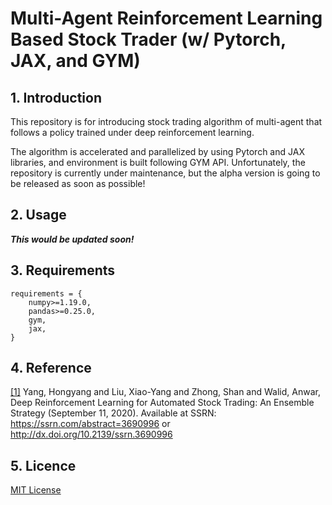 # Multi-Agent Reinforcement Learning Based Stock Trader (w/ Pytorch, JAX, and GYM)

## 1. Introduction
This repository is for introducing stock trading algorithm of multi-agent that follows a policy trained under deep reinforcement learning. 

The algorithm is accelerated and parallelized by using Pytorch and JAX libraries, and environment is built following GYM API.
Unfortunately, the repository is currently under maintenance, but the alpha version is going to be released as soon as possible!


## 2. Usage
***This would be updated soon!***


## 3. Requirements
```
requirements = { 
    numpy>=1.19.0,
    pandas>=0.25.0,
    gym,
    jax,
}
```

## 4. Reference
[[1]](https://damoracapital.com/wp-content/uploads/2021/04/Deep-reinforcement-learning-for-Automated-Stock-trading-Ensemble-Strategy-ID3690996.pdf) Yang, Hongyang and Liu, Xiao-Yang and Zhong, Shan and Walid, Anwar, Deep Reinforcement Learning for Automated Stock Trading: An Ensemble Strategy (September 11, 2020). Available at SSRN: https://ssrn.com/abstract=3690996 or http://dx.doi.org/10.2139/ssrn.3690996


## 5. Licence
[MIT License](./LICENSE)
